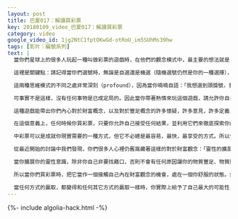 ```yaml
---
layout: post
title: 巴夏017：解讀買彩票
key: 20180109_video_巴夏017：解讀買彩票
category: video
google_video_id: 1jg2NtC1fptOKwGd-otRoU_im5SUhMs39hw
tags: [影片｜編號系列]
text: |
  當你們星球上的很多人玩起一種叫做彩票的遊戲時，在他們的觀念模式中，最主要的想法就是：「我希望我能選到頭獎號碼，我希望我能選到頭獎號碼，我希望我能選到頭獎號碼⋯」

  這裡是關鍵點：請記得當你們選號時，無論是自選還是機選（隨機選號仍然是你的一種選擇），關鍵不在於你要選中那組頭獎號碼，關鍵在於你選擇了一組號碼後，你要將移動自己到「那組號碼就是頭獎號碼」的現實。（譯註：請參考巴夏講的「瞬移」現實，或平行現實理論）你要讓現實去適應這個號碼已經是頭獎號碼了，而不是反過來期待這個號碼是頭獎。（譯註：類似吸引力法則，處於願望已實現的狀態，吸引相似狀態的結果）

  這兩種思維模式的不同之處非常深刻（profound），因為當你喃喃自語：「我想選到頭獎號，我希望我能選出頭獎號，我希望選到了頭獎號」等等時，你的思維已經假定了有一個固定的頭獎號碼存在了。

  可事實不是這樣，沒有任何事物是已成定局的。因此當你帶著熱情來玩這個遊戲，請允許你自己，請真地允許你自己瞭解，你要讓你的現實去適應你選的號碼，而不是讓號碼來成就你的現實。你也要瞭解到，儘管我們理解在物質層面，在小我心智方面，你們大多數人會說自己很希望中到頭獎，可實際上，你們很多人真的不像你們自認為的對這個遊戲感到那麼興奮。

  這種遊戲能帶出你們內心對於財富概念，以及對於豐足概念的許多懷疑，許多意見，許多定義，使你有機會檢視自己對財富與豐足的概念，以及與這個概念的關係。這才是為何有這麼多人喜歡玩彩票遊戲的真正意義所在，它是一種自我檢視的機會。

  在這個意義上，任何時候你買彩票，只要你允許自己接受任何結果，並利用它們來徹底探索你內心對於財富和豐足的理解，在這種狀態下，你就已經贏了。因為那也是你們玩這個遊戲的深層動機。我不是說你不會中頭獎，這像其它事物一樣，只要你真的對它有熱情，你就能在現實中顯化它（bring it in amanifestation）。而你們大部分人，你們自己不願承認，其實對彩票並沒有對做那些你們真正感興趣的事來得有熱情。

  中彩票可以是成就你現實需要的一種方式，但它不必總是最容易，最快，最享受的方式。所以任何時候你買彩票時，請帶著這種理解來買：這是一個機會，能讓你敞開心扉，審視你內在對財富和豐足的理解。只要你能如此理解這件事，你將在這個遊戲中把自己帶入一種中性的「高我」狀態，在這種狀態裡，可以說，能讓你自己達到贏得最大可能性。

  從最近開始的討論中我們發現，你們很多人心裡仍舊窩藏著這樣的對於財富觀念：「靈性的擴展多少會令物質財富受損，擁有靈性又擁有物質財富似乎是矛盾的。」根本沒有這麼一回事！它們都是財富，無論是精神的，還是物質的，都是同一種豐足在不同方面的表達。

  當你擴展你的靈性意識，除非你自己非要找藉口，否則不會有任何原因讓你的物質豐足、物質財富無法伴隨著你的靈性財富一起成長。如果你能建立起一種對財富的理解：「不再受限於你過去的信條，不再阻止你看清物質精神財富都是同一種豐足，明白兩者並非相剋相生」，那麼你就能讓自己敞開接受各種形式的財富，各種形式的豐足，它們會在一個完美的時間點向你彰顯。無論何時，無論哪裡，無論怎樣，豐足都會同步反映出你擴展中的生活，你自然的成長。你們跟著就行了。

  所以當你們買彩票時，把它當作一個接觸自己內在財富觀念的機會，處在一個你舒服的狀態。然後，從某種程度上來說，你每次都會贏。（譯註：贏的方式不一定是中頭獎）

  當任何方式的贏取，都變得和任何其它方式的贏取一樣時，你實際上給予了自己最大的可能性，去贏得各種各樣的豐足，去讓豐足以各種方式到來。
---
```


{%- include algolia-hack.html -%}
